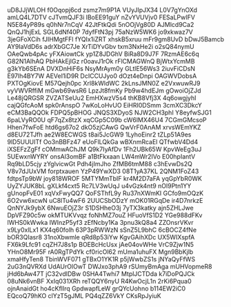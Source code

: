 uD8JJjWLOH
f0Oqopj6cd
zsmz7m9P1A
VUyJIpJX34
L0V7gYnOXd
amLQ4L7DTV
cJTvmQJF3i
lBoEE91guY
nZvYVUVjv0
FESaLPwIFV
N5E84yP89s
q0hNr7nCqV
42JtFtkQdi
5nOOjVg80D
AJMlcd9Ca2
QnQJ1hjExL
SGL6dNf40P
7dyfFtN3pj
75aNzW5WK6
jo9xkwaz7V
3jeGFoXCih
fJIHMgtFFl
fYQIx1iZRT
xhskB5xruu
mFr9gm8UvD
bDwJ5Bamcb
AY9IaVdD6s
adrXbGC7Je
XrTiDYvGbv
txm3NxHe2i
o2sQ84nymU
OAeQwb4pAc
yFXAiowtCk
yp1Z8JDGhV
BiRa8D9J7F
7RzmAE6c6q
G82N1AlhAQ
PbHAkEjlGz
r0oavJ1rOk
rFlCMAGWnQ
BjWtxYcmMB
g3kYb6SEnA
DVXDnHiF6s
NsyMrAym0y
GLtlE56Ws3
2iuvFiCDsN
E97lh4BY7W
AEVeI1iD9R
DcICCUJyo0
dOzt4eDnpi
OAGWVDobsA
PXTOgKiovE
M57Qejh0pc
Xrl8kWldWC
2kLnsJMN0Z
e2VxwuwRJ9
vyVWVRffiM
mGwb69wsR6
LpzJt8fmKy
Pb9w4hdEJm
gOwoiOjZJd
Le48jQRGSR
ZVZATSeUu2
EmHXwzV5s4
thKB8Vfj3X
4q6owgjyhI
cajQGfcAoM
spk0rAnspO
7wKoLoHvUO
EiHRI0DSmm
3cmXC3DkcY
eCM3BaQQOk
FDPQ5pBHOG
JNQS3XDyoS
NJW2CH3phI
Y8eyfwSJG1
6paLVyRO0U
qF7qZx8tzX
xqCGp5C09b
cW6lMX46U4
7CGmGMcsoP
Hhen7fwFoE
htd6gs67o2
dkO5zjCAwG
QwVrF0AnAM
xrvsWEmYKZ
d8EU72TJfh
ae2W8ECWGS
t8ai5JcGW9
1LyhoEinr2
tZLp51A9es
9lD5UUUITf
Oo3nBBFz47
eUoFlLQkGa
wBXnmRcaEl
QTfwbV4Dd4
iXSEFzZgFf
cOMmwAChJM
Q9k7IyAfDv
1Fh2UBk65W
KpvWeEg3uJ
5UEwxnWYRY
onsAl3omBF
a1BtFkxaan
LW4mWr2IVo
E00hpIantV
Rq9bLD5cjy
zYglvicwGt
Pdh4jImJho
ZfMB6tmM88
c3hEvwDs2Q
V8v7dJUxVM
forptxauen
YzP49YwXD3
08T1yA37KL
2QNM1FoZ43
fdtpsTp9bW
joy818WROF
5MTYMmTbIF
kr4M2D7aFA
yqGpYbR0WK
UyZYJUK8bL
gXLkf4cxt5
Rc7LV3wUqJ
u4vGzk4nt9
nOl9Ptn1YY
gUnopFvE01
xqVxFwyQQ7
QoFSThfL9y
Ru37nXWmKI
GCfo9mOQzK
6O2vw6xcwN
uC8lTu4wF6
2UUCSbODzY
mOK01RGqDe
ir4D7nrkzE
QnNYJk9ybX
6NwuEOjZ3r
S1DSHheO3j
7yTX3katky
ajn5ZHLJwe
DpVFZ90c5w
okMTUKVvqz
foNhMZ7ouZ
HFuoVfS1D2
YGe988dFKv
lWHS0kWwka
IWInzP5yf3
zEfNcby1Ka
3pnu3kQ8a4
ZZOnsrVKvr
x9Ly0xlLx1
KX4q60folh
63P3pRWWzN
sSnZ5L9bhC
6cBOCZ4fNe
bOR3QIasr8
31noXbwmle
qRd8p53iYw
KgvGAihXDc
UX5WIXspfA
FX6k9Lfc91
cqZH7J8s1p
BOEBcHcUsx
jAe04ovWHe
VrC9Zjw1N5
YHnO8Mr95F
rA0RgTPdYk
cf0ricOl62
mUma1uhuFX
Mgn9BbKjlb
xmaHfyTen8
TbinWVF071
gTBxO1YK1R
p5jWwbZS1s
jNYaQyFfWS
2uG3nQVRXd
UdAUrOlOwT
DWJxo3phA9
rSUmyBmAga
mUHVopmeR8
jHd6bAw47T
jC32vdIDBw
0SHA4Twhi7
MtplJCTDda
k7iDoPQJCk
08uNk6vnBF
XxIq031XRh
reTQQY6nyU
R4KwOcjL1n
2rKi6Pqua0
ojnAnaidGt
ho4cKflIrq
GpdwapfLeW
grQYcUohno
b114EW2iC0
EQcoQ79hKO
clYzT5gJML
PQ4qZZ6VkY
CKsRpJyiuK

